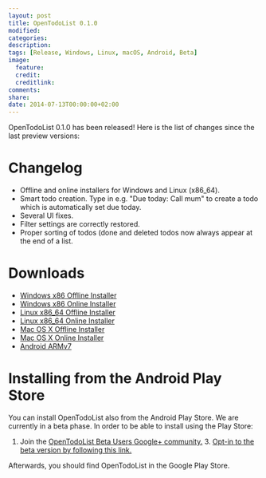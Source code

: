 ```yaml
---
layout: post
title: OpenTodoList 0.1.0
modified:
categories: 
description:
tags: [Release, Windows, Linux, macOS, Android, Beta]
image:
  feature:
  credit:
  creditlink:
comments:
share:
date: 2014-07-13T00:00:00+02:00
---
```


OpenTodoList 0.1.0 has been released! Here is the list of changes since the last preview versions:

Changelog
=========

*   Offline and online installers for Windows and Linux (x86_64).
*   Smart todo creation. Type in e.g. "Due today: Call mum" to create a todo which is automatically set due today.
*   Several UI fixes.
*   Filter settings are correctly restored.
*   Proper sorting of todos (done and deleted todos now always appear at the end of a list.

Downloads
=========

* [Windows x86 Offline Installer](http://rpdev.net/public/repositories/qtifw/OpenTodoList-offline-windows-i386-0.1.0.exe)
* [Windows x86 Online Installer](http://rpdev.net/public/repositories/qtifw/OpenTodoList-online-windows-i386-0.1.0.exe)
* [Linux x86_64 Offline Installer](http://rpdev.net/public/repositories/qtifw/OpenTodoList-offline-linux-x86_64-0.1.0)
* [Linux x86_64 Online Installer](http://rpdev.net/public/repositories/qtifw/OpenTodoList-online-linux-x86_64-0.1.0)
* [Mac OS X Offline Installer](http://rpdev.net/public/repositories/qtifw/OpenTodoList-offline-macos-x86_64-0.1.0.dmg)
* [Mac OS X Online Installer](http://rpdev.net/public/repositories/qtifw/OpenTodoList-online-macos-x86_64-0.1.0.dmg)
* [Android ARMv7](http://rpdev.net/public/repositories/qtifw/OpenTodoList-0.1-armeabi-v7a-release.apk)

Installing from the Android Play Store
======================================

You can install OpenTodoList also from the Android Play Store. We are currently in a beta phase. In order to be able to install using the Play Store:

1.  Join the [OpenTodoList Beta Users Google+ community.](https://plus.google.com/communities/106580508283710923527)
[](https://plus.google.com/communities/106580508283710923527)3.  [](https://plus.google.com/communities/106580508283710923527)[Opt-in to the beta version by following this link.](https://play.google.com/apps/testing/net.rpdev.opentodolist)

Afterwards, you should find OpenTodoList in the Google Play Store.